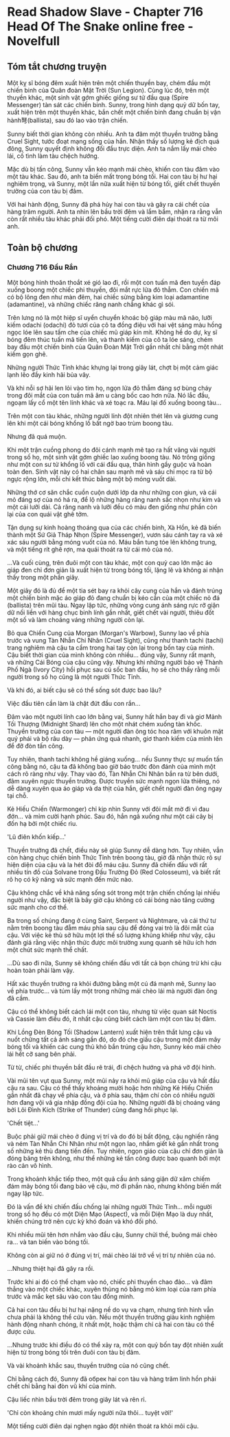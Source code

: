# Read Shadow Slave - Chapter 716 Head Of The Snake online free - Novelfull

## Tóm tắt chương truyện

Một kỵ sĩ bóng đêm xuất hiện trên một chiến thuyền bay, chém đầu một chiến binh của Quân đoàn Mặt Trời (Sun Legion). Cùng lúc đó, trên một thuyền khác, một sinh vật gớm ghiếc giống sư tử đầu quạ (Spire Messenger) tàn sát các chiến binh. Sunny, trong hình dạng quỷ dữ bốn tay, xuất hiện trên một thuyền khác, bắn chết một chiến binh đang chuẩn bị vận hành弩(ballista), sau đó lao vào trận chiến.

Sunny biết thời gian không còn nhiều. Anh ta đâm một thuyền trưởng bằng Cruel Sight, tước đoạt mạng sống của hắn. Nhận thấy số lượng kẻ địch quá đông, Sunny quyết định không đối đầu trực diện. Anh ta nắm lấy mái chèo lái, cố tình làm tàu chệch hướng.

Mặc dù bị tấn công, Sunny vẫn kéo mạnh mái chèo, khiến con tàu đâm vào một tàu khác. Sau đó, anh ta biến mất trong bóng tối. Hai con tàu bị hư hại nghiêm trọng, và Sunny, một lần nữa xuất hiện từ bóng tối, giết chết thuyền trưởng của con tàu bị đâm.

Với hai hành động, Sunny đã phá hủy hai con tàu và gây ra cái chết của hàng trăm người. Anh ta nhìn lên bầu trời đêm và lẩm bẩm, nhận ra rằng vẫn còn rất nhiều tàu khác phải đối phó. Một tiếng cười điên dại thoát ra từ môi anh.

## Toàn bộ chương

### Chương 716 Đầu Rắn

Một bóng hình thoăn thoắt xé gió lao đi, rồi một con tuấn mã đen tuyền đáp xuống boong một chiếc phi thuyền, đôi mắt rực lửa đỏ thẫm. Con chiến mã có bộ lông đen như màn đêm, hai chiếc sừng bằng kim loại adamantine (adamantine), và những chiếc răng nanh chẳng khác gì sói.

Trên lưng nó là một hiệp sĩ uyển chuyển khoác bộ giáp màu mã não, lưỡi kiếm odachi (odachi) đỏ tươi của cô ta đồng điệu với hai vệt sáng màu hồng ngọc lóe lên sau tấm che của chiếc mũ giáp kín mít. Không hề do dự, kỵ sĩ bóng đêm thúc tuấn mã tiến lên, và thanh kiếm của cô ta lóe sáng, chém bay đầu một chiến binh của Quân Đoàn Mặt Trời gần nhất chỉ bằng một nhát kiếm gọn ghẽ.

Những người Thức Tỉnh khác khựng lại trong giây lát, chợt bị một cảm giác lạnh lẽo đầy kinh hãi bủa vây.

Và khi nỗi sợ hãi len lỏi vào tim họ, ngọn lửa đỏ thẫm đáng sợ bùng cháy trong đôi mắt của con tuấn mã âm u càng bốc cao hơn nữa. Nó lắc đầu, ngoạm lấy cổ một tên lính khác và xé toạc ra. Máu lại đổ xuống boong tàu...

Trên một con tàu khác, những người lính đột nhiên thét lên và giương cung lên khi một cái bóng khổng lồ bất ngờ bao trùm boong tàu.

Nhưng đã quá muộn.

Khi một trận cuồng phong do đôi cánh mạnh mẽ tạo ra hất văng vài người trong số họ, một sinh vật gớm ghiếc lao xuống boong tàu. Nó trông giống như một con sư tử khổng lồ với cái đầu quạ, thân hình gầy guộc và hoàn toàn đen. Sinh vật này có hai chân sau mạnh mẽ và sáu chi mọc ra từ bộ ngực rộng lớn, mỗi chi kết thúc bằng một bộ móng vuốt dài.

Những thớ cơ săn chắc cuồn cuộn dưới lớp da như những con giun, và cái mỏ đáng sợ của nó há ra, để lộ những hàng răng nanh sắc nhọn như kim và một cái lưỡi dài. Cả răng nanh và lưỡi đều có màu đen giống như phần còn lại của con quái vật ghê tởm.

Tận dụng sự kinh hoàng thoáng qua của các chiến binh, Xà Hồn, kẻ đã biến thành một Sứ Giả Tháp Nhọn (Spire Messenger), vươn sáu cánh tay ra và xé xác sáu người bằng móng vuốt của nó. Máu bắn tung tóe lên không trung, và một tiếng rít ghê rợn, ma quái thoát ra từ cái mỏ của nó.

...Và cuối cùng, trên đuôi một con tàu khác, một con quỷ cao lớn mặc áo giáp đen chỉ đơn giản là xuất hiện từ trong bóng tối, lặng lẽ và không ai nhận thấy trong một phần giây.

Một giây đó là đủ để một tia sét bay ra khỏi cây cung của hắn và đánh trúng một chiến binh mặc áo giáp đỏ đang chuẩn bị kéo cần của một chiếc nỏ đá (ballista) trên mũi tàu. Ngay lập tức, những vòng cung ánh sáng rực rỡ giận dữ nối liền với hàng chục binh lính gần nhất, giết chết vài người, thiêu đốt một số và làm choáng váng những người còn lại.

Bỏ qua Chiến Cung của Morgan (Morgan's Warbow), Sunny lao về phía trước và vung Tàn Nhẫn Chi Nhãn (Cruel Sight), cũng như thanh tachi (tachi) trang nghiêm mà cậu ta cầm trong hai tay còn lại trong bốn tay của mình. Cậu biết thời gian của mình không còn nhiều... đúng vậy, Sunny rất mạnh, và những Cái Bóng của cậu cũng vậy. Nhưng khi những người bảo vệ Thành Phố Ngà (Ivory City) hồi phục sau cú sốc ban đầu, họ sẽ cho thấy rằng mỗi người trong số họ cũng là một người Thức Tỉnh.

Và khi đó, ai biết cậu sẽ có thể sống sót được bao lâu?

Việc đầu tiên cần làm là chặt đứt đầu con rắn...

Đâm vào một người lính cao lớn bằng vai, Sunny hất hắn bay đi và giơ Mảnh Tối Thượng (Midnight Shard) lên cho một nhát chém xuống tàn khốc. Thuyền trưởng của con tàu — một người đàn ông tóc hoa râm với khuôn mặt quý phái và bộ râu dày — phản ứng quá nhanh, giơ thanh kiếm của mình lên để đỡ đòn tấn công.

Tuy nhiên, thanh tachi không hề giáng xuống... nếu Sunny thực sự muốn tấn công bằng nó, cậu ta đã không bao giờ báo trước đòn đánh của mình một cách rõ ràng như vậy. Thay vào đó, Tàn Nhẫn Chi Nhãn bắn ra từ bên dưới, đâm xuyên ngực thuyền trưởng. Được truyền sức mạnh ngọn lửa thiêng, nó dễ dàng xuyên qua áo giáp và da thịt của hắn, giết chết người đàn ông ngay tại chỗ.

Kẻ Hiếu Chiến (Warmonger) chỉ kịp nhìn Sunny với đôi mắt mờ đi vì đau đớn... và mỉm cười hạnh phúc. Sau đó, hắn ngã xuống như một cái cây bị đốn hạ bởi một chiếc rìu.

'Lũ điên khốn kiếp...'

Thuyền trưởng đã chết, điều này sẽ giúp Sunny dễ dàng hơn. Tuy nhiên, vẫn còn hàng chục chiến binh Thức Tỉnh trên boong tàu, giờ đã nhận thức rõ sự hiện diện của cậu và la hét đòi đổ máu cậu. Sunny đã chiến đấu với rất nhiều tín đồ của Solvane trong Đấu Trường Đỏ (Red Colosseum), và biết rất rõ họ có kỹ năng và sức mạnh đến mức nào.

Cậu không chắc về khả năng sống sót trong một trận chiến chống lại nhiều người như vậy, đặc biệt là bây giờ cậu không có cái bóng nào tăng cường sức mạnh cho cơ thể.

Ba trong số chúng đang ở cùng Saint, Serpent và Nightmare, và cái thứ tư nằm trên boong tàu đẫm máu phía sau cậu để đóng vai trò là đôi mắt của cậu. Với việc kẻ thù sở hữu một lợi thế số lượng khủng khiếp như vậy, cậu đánh giá rằng việc nhận thức được môi trường xung quanh sẽ hữu ích hơn một chút sức mạnh thể chất.

...Dù sao đi nữa, Sunny sẽ không chiến đấu với tất cả bọn chúng trừ khi cậu hoàn toàn phải làm vậy.

Hất xác thuyền trưởng ra khỏi đường bằng một cú đá mạnh mẽ, Sunny lao về phía trước... và túm lấy một trong những mái chèo lái mà người đàn ông đã cầm.

Cậu có thể không biết cách lái một con tàu, nhưng từ việc quan sát Noctis và Cassie làm điều đó, ít nhất cậu cũng biết cách làm một con tàu bị đâm.

Khi Lồng Đèn Bóng Tối (Shadow Lantern) xuất hiện trên thắt lưng cậu và nuốt chửng tất cả ánh sáng gần đó, do đó che giấu cậu trong một đám mây bóng tối và khiến các cung thủ khó bắn trúng cậu hơn, Sunny kéo mái chèo lái hết cỡ sang bên phải.

Từ từ, chiếc phi thuyền bắt đầu rẽ trái, đi chệch hướng và phá vỡ đội hình.

Vài mũi tên vụt qua Sunny, một mũi nảy ra khỏi mũ giáp của cậu và hất đầu cậu ra sau. Cậu có thể thấy khoảng mười hoặc hơn những Kẻ Hiếu Chiến gần nhất đã chạy về phía cậu, và ở phía sau, thậm chí còn có nhiều người hơn đang vội vã gia nhập đồng đội của họ. Những người đã bị choáng váng bởi Lôi Đình Kích (Strike of Thunder) cũng đang hồi phục lại.

'Chết tiệt...'

Buộc phải giữ mái chèo ở đúng vị trí và do đó bị bất động, cậu nghiến răng và ném Tàn Nhẫn Chi Nhãn như một ngọn lao, nhắm giết kẻ gần nhất trong số những kẻ thù đang tiến đến. Tuy nhiên, ngọn giáo của cậu chỉ đơn giản là đóng băng trên không, như thể những kẻ tấn công được bao quanh bởi một rào cản vô hình.

Trong khoảnh khắc tiếp theo, một quả cầu ánh sáng giận dữ xâm chiếm đám mây bóng tối đang bảo vệ cậu, mờ đi phần nào, nhưng không biến mất ngay lập tức.

Đó là vấn đề khi chiến đấu chống lại những người Thức Tỉnh... mỗi người trong số họ đều có một Diện Mạo (Aspect), và mỗi Diện Mạo là duy nhất, khiến chúng trở nên cực kỳ khó đoán và khó đối phó.

Khi nhiều mũi tên hơn nhắm vào đầu cậu, Sunny chửi thề, buông mái chèo ra... và tan biến vào bóng tối.

Không còn ai giữ nó ở đúng vị trí, mái chèo lái trở về vị trí tự nhiên của nó.

...Nhưng thiệt hại đã gây ra rồi.

Trước khi ai đó có thể chạm vào nó, chiếc phi thuyền chao đảo... và đâm thẳng vào một chiếc khác, xuyên thủng nó bằng mỏ kim loại của ram phía trước và mắc kẹt sâu vào con tàu đồng minh.

Cả hai con tàu đều bị hư hại nặng nề do vụ va chạm, nhưng tình hình vẫn chưa phải là không thể cứu vãn. Nếu một thuyền trưởng giàu kinh nghiệm hành động nhanh chóng, ít nhất một, hoặc thậm chí cả hai con tàu có thể được cứu.

...Nhưng trước khi điều đó có thể xảy ra, một con quỷ bốn tay đột nhiên xuất hiện từ trong bóng tối trên đuôi con tàu bị đâm.

Và vài khoảnh khắc sau, thuyền trưởng của nó cũng chết.

Chỉ bằng cách đó, Sunny đã обрек hai con tàu và hàng trăm linh hồn phải chết chỉ bằng hai đòn vũ khí của mình.

Cậu liếc nhìn bầu trời đêm trong giây lát và rên rỉ.

'Chỉ còn khoảng chín mươi mấy người nữa thôi... tuyệt vời!'

Một tiếng cười điên dại nghẹn ngào đột nhiên thoát ra khỏi môi cậu.